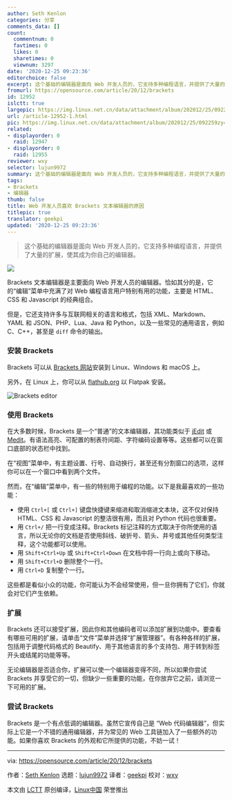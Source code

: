 ```yaml
---
author: Seth Kenlon
categories: 分享
comments_data: []
count:
  commentnum: 0
  favtimes: 0
  likes: 0
  sharetimes: 0
  viewnum: 3297
date: '2020-12-25 09:23:36'
editorchoice: false
excerpt: 这个基础的编辑器是面向 Web 开发人员的，它支持多种编程语言，并提供了大量的扩展，使其成为你自己的编辑器。
fromurl: https://opensource.com/article/20/12/brackets
id: 12952
islctt: true
largepic: https://img.linux.net.cn/data/attachment/album/202012/25/092259zy4xvxs4axmysuf9.jpg
url: /article-12952-1.html
pic: https://img.linux.net.cn/data/attachment/album/202012/25/092259zy4xvxs4axmysuf9.jpg.thumb.jpg
related:
- displayorder: 0
  raid: 12947
- displayorder: 0
  raid: 12955
reviewer: wxy
selector: lujun9972
summary: 这个基础的编辑器是面向 Web 开发人员的，它支持多种编程语言，并提供了大量的扩展，使其成为你自己的编辑器。
tags:
- Brackets
- 编辑器
thumb: false
title: Web 开发人员喜欢 Brackets 文本编辑器的原因
titlepic: true
translator: geekpi
updated: '2020-12-25 09:23:36'
---
```



> 
> 这个基础的编辑器是面向 Web 开发人员的，它支持多种编程语言，并提供了大量的扩展，使其成为你自己的编辑器。
> 
> 
> 


![](/data/attachment/album/202012/25/092259zy4xvxs4axmysuf9.jpg)


Brackets 文本编辑器是主要面向 Web 开发人员的编辑器。恰如其分的是，它的“编辑”菜单中充满了对 Web 编程语言用户特别有用的功能，主要是 HTML、CSS 和 Javascript 的经典组合。


但是，它还支持许多与互联网相关的语言和格式，包括 XML、Markdown、YAML 和 JSON、PHP、Lua、Java 和 Python，以及一些常见的通用语言，例如 C、C++，甚至是 `diff` 命令的输出。


### 安装 Brackets


Brackets 可以从 [Brackets 网站](http://brackets.io/)安装到 Linux、Windows 和 macOS 上。


另外，在 Linux 上，你可以从 [flathub.org](https://flathub.org/apps/details/io.brackets.Brackets) 以 Flatpak 安装。


![Brackets editor](/data/attachment/album/202012/25/092338m5qgtvtjbg4vj3bx.png "Brackets editor")


### 使用 Brackets


在大多数时候，Brackets 是一个“普通”的文本编辑器，其功能类似于 [jEdit](/article-12942-1.html) 或 [Medit](/article-12938-1.html)。有语法高亮、可配置的制表符间距、字符编码设置等等。这些都可以在窗口底部的状态栏中找到。


在“视图”菜单中，有主题设置、行号、自动换行，甚至还有分割窗口的选项，这样你可以在一个窗口中看到两个文件。


然而，在“编辑”菜单中，有一些的特别用于编程的功能。以下是我最喜欢的一些功能：


* 使用 `Ctrl+[` 或 `Ctrl+]` 键盘快捷键来缩进和取消缩进文本块，这不仅对保持 HTML、CSS 和 Javascript 的整洁很有用，而且对 Python 代码也很重要。
* 用 `Ctrl+/` 把一行变成注释。Brackets 标记注释的方式取决于你所使用的语言，所以无论你的文档是否使用斜线、破折号、箭头、井号或其他任何类型注释，这个功能都可以使用。
* 用 `Shift+Ctrl+Up` 或 `Shift+Ctrl+Down` 在文档中将一行向上或向下移动。
* 用 `Shift+Ctrl+D` 删除整个一行。
* 用 `Ctrl+D` 复制整个一行。


这些都是看似小众的功能，你可能认为不会经常使用，但一旦你拥有了它们，你就会对它们产生依赖。


### 扩展


Brackets 还可以接受扩展，因此你和其他编码者可以添加扩展到功能中。要查看有哪些可用的扩展，请单击“文件”菜单并选择“扩展管理器”。有各种各样的扩展，包括用于调整代码格式的 Beautify、用于其他语言的多个支持包、用于转到标签开头或结尾的功能等等。


无论编辑器是否适合你，扩展可以使一个编辑器变得不同，所以如果你尝试 Brackets 并享受它的一切，但缺少一些重要的功能，在你放弃它之前，请浏览一下可用的扩展。


### 尝试 Brackets


Brackets 是一个有点低调的编辑器。虽然它宣传自己是 “Web 代码编辑器”，但实际上它是一个不错的通用编辑器，并为常见的 Web 工具链加入了一些额外的功能。如果你喜欢 Brackets 的外观和它所提供的功能，不妨一试！




---


via: <https://opensource.com/article/20/12/brackets>


作者：[Seth Kenlon](https://opensource.com/users/seth) 选题：[lujun9972](https://github.com/lujun9972) 译者：[geekpi](https://github.com/geekpi) 校对：[wxy](https://github.com/wxy)


本文由 [LCTT](https://github.com/LCTT/TranslateProject) 原创编译，[Linux中国](https://linux.cn/) 荣誉推出